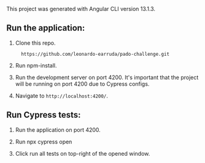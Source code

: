 This project was generated with Angular CLI version 13.1.3.

## Run the application:
1. Clone this repo.

         https://github.com/leonardo-earruda/pado-challenge.git

2. Run npm-install.

3. Run the development server on port 4200. It's important that the project will be running on port 4200 due to Cypress configs.

4. Navigate to `http://localhost:4200/`.

## Run Cypress tests:

1. Run the application on port 4200.

2. Run npx cypress open

3. Click run all tests on top-right of the opened window.
